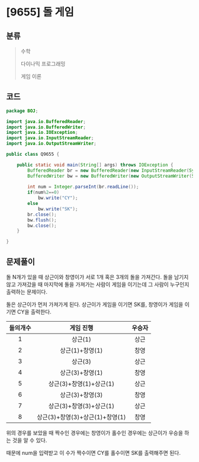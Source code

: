 # [9655] 돌 게임

## 분류
> 수학
>
> 다이나믹 프로그래밍
>
> 게임 이론

## 코드
```java
package BOJ;

import java.io.BufferedReader;
import java.io.BufferedWriter;
import java.io.IOException;
import java.io.InputStreamReader;
import java.io.OutputStreamWriter;

public class Q9655 {

	public static void main(String[] args) throws IOException {
		BufferedReader br = new BufferedReader(new InputStreamReader(System.in));
		BufferedWriter bw = new BufferedWriter(new OutputStreamWriter(System.out));
		
		int num = Integer.parseInt(br.readLine());
		if(num%2==0)
			bw.write("CY");
		else
			bw.write("SK");
		br.close();
		bw.flush();
		bw.close();
	}

}

```

## 문제풀이

돌 N개가 있을 때 상근이와 창영이가 서로 1개 혹은 3개의 돌을 가져간다. 돌을 남기지 않고 가져갔을 때 마지막에 돌을 가져가는 사람이 게임을 이기는데 그 사람이 누구인지 출력하는 문제이다.

돌은 상근이가 먼저 가져가게 된다. 상근이가 게임을 이기면 SK를, 창영이가 게임을 이기면 CY을 출력한다.

| 돌의개수 |            게임 진행            | 우승자 |
| :------: | :-----------------------------: | :----: |
|    1     |             상근(1)             |  상근  |
|    2     |         상근(1)+창영(1)         |  창영  |
|    3     |             상근(3)             |  상근  |
|    4     |         상근(3)+창영(1)         |  창영  |
|    5     |     상근(3)+창영(1)+상근(1)     |  상근  |
|    6     |         상근(3)+창영(3)         |  창영  |
|    7     |     상근(3)+창영(3)+상근(1)     |  상근  |
|    8     | 상근(3)+창영(3)+상근(1)+창영(1) |  창영  |

위의 경우를 보았을 때 짝수인 경우에는 창영이가 홀수인 경우에는 상근이가 우승을 하는 것을 알 수 있다.

때문에 num을 입력받고 이 수가 짝수이면 CY를 홀수이면 SK를 출력해주면 된다.
